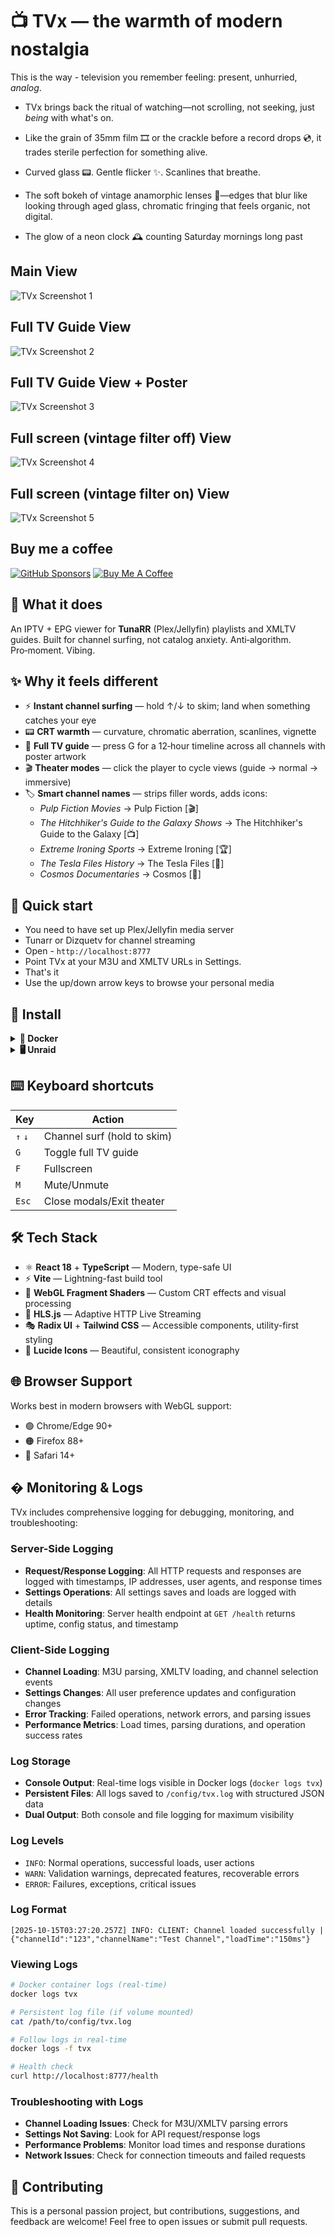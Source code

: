 # 📺 TVx — the warmth of modern nostalgia

This is the way - television you remember feeling: present, unhurried, *analog*.

- TVx brings back the ritual of watching—not scrolling, not seeking, just *being* with what's on.

- Like the grain of 35mm film 🎞️ or the crackle before a record drops 💿, it trades sterile perfection for something alive.

- Curved glass 📟. Gentle flicker ✨. Scanlines that breathe.

- The soft bokeh of vintage anamorphic lenses 🎥—edges that blur like looking through aged glass, chromatic fringing that feels organic, not digital.

- The glow of a neon clock 🕰️ counting Saturday mornings long past


## Main View

![TVx Screenshot 1](https://github.com/dopeytree/TVx/blob/main/public/screenshot-1.png?raw=true)

## Full TV Guide View

![TVx Screenshot 2](https://github.com/dopeytree/TVx/blob/main/public/screenshot-2.png?raw=true)

## Full TV Guide View + Poster

![TVx Screenshot 3](https://github.com/dopeytree/TVx/blob/main/public/screenshot-3.png?raw=true)

## Full screen (vintage filter off) View

![TVx Screenshot 4](https://github.com/dopeytree/TVx/blob/main/public/screenshot-4.png?raw=true)

## Full screen (vintage filter on) View

![TVx Screenshot 5](https://github.com/dopeytree/TVx/blob/main/public/screenshot-5.png?raw=true)

## Buy me a coffee

[![GitHub Sponsors](https://img.shields.io/github/sponsors/dopeytree?style=for-the-badge&logo=githubsponsors&logoColor=white&label=Sponsor&labelColor=ea4aaa&color=ea4aaa)](https://github.com/sponsors/dopeytree)
[![Buy Me A Coffee](https://img.shields.io/badge/Buy%20Me%20A%20Coffee-dopeytree-FFDD00?style=for-the-badge&logo=buy-me-a-coffee&logoColor=black)](https://www.buymeacoffee.com/dopeytree)

## 🎯 What it does

An IPTV + EPG viewer for **TunaRR** (Plex/Jellyfin) playlists and XMLTV guides. Built for channel surfing, not catalog anxiety. Anti‑algorithm. Pro‑moment. Vibing.

## ✨ Why it feels different

- ⚡ **Instant channel surfing** — hold ↑/↓ to skim; land when something catches your eye
- 📟 **CRT warmth** — curvature, chromatic aberration, scanlines, vignette
- 📅 **Full TV guide** — press G for a 12‑hour timeline across all channels with poster artwork
- 🎬 **Theater modes** — click the player to cycle views (guide → normal → immersive)
- 🏷️ **Smart channel names** — strips filler words, adds icons:
  - *Pulp Fiction Movies* → Pulp Fiction [🎬]
  - *The Hitchhiker's Guide to the Galaxy Shows* → The Hitchhiker's Guide to the Galaxy [📺]
  - *Extreme Ironing Sports* → Extreme Ironing [🏆]
  - *The Tesla Files History* → The Tesla Files [📜]
  - *Cosmos Documentaries* → Cosmos [📜]


## 🚀 Quick start

- You need to have set up Plex/Jellyfin media server
- Tunarr or Dizquetv for channel streaming
- Open - `http://localhost:8777`
- Point TVx at your M3U and XMLTV URLs in Settings. 
- That's it
- Use the up/down arrow keys to browse your personal media

## 💾 Install

<details>
<summary><strong>🐳 Docker</strong></summary>

<br>

### Run with Docker

```bash
docker run -d \
  --name tvx \
  -p 8777:80 \
  -v /path/to/config:/config \
  --restart unless-stopped \
  ghcr.io/dopeytree/tvx:latest
```

**Important**: Mount a volume to `/config` to persist settings and URLs across container restarts.

Then open <http://localhost:8777>

### Run with Docker Compose

```yaml
services:
  tvx:
    image: ghcr.io/dopeytree/tvx:latest
    ports:
      - "8777:80"
    volumes:
      - /path/to/config:/config
    restart: unless-stopped
    environment:
      - TZ=UTC
```

**Important**: Mount a volume to `/config` to persist settings and URLs across container restarts.

Save as `docker-compose.yml` and run:
```bash
docker-compose up -d
```

### Build locally

```bash
# Build the image
docker build -t tvx .

# Run it
docker run -d -p 8777:80 --name tvx tvx
```

**Tiny Alpine-based image** — Production-ready with nginx, gzip compression, and health checks built in.

</details>

<details>
<summary><strong>🖥️ Unraid</strong></summary>

<br>

1. Open **Docker** tab in Unraid
2. Click **Add Container**
3. Fill in the following:

| Field | Value |
|-------|-------|
| **Name** | `tvx` |
| **Repository** | `ghcr.io/dopeytree/tvx:latest` |
| **Registry URL** | `https://github.com/dopeytree/TVx/pkgs/container/tvx` |
| **Icon URL** | `https://raw.githubusercontent.com/dopeytree/TVx/main/public/logo.png` |
| **WebUI** | `http://[IP]:[PORT:8777]` |
| **Port** | Container: `80`, Host: `8777` (or your preferred port) |
| **Path** | Target: `/config`, Default:`/mnt/user/appdata/tvx`, Mode:`rw`,  Description:`Path for storing TVx configuration files (settings, M3U/EPG URLs)` |
| **Network Type** | `Bridge` |

1. Click **Apply**
2. Access at: `http://YOUR-UNRAID-IP:8777`

**AppData path required** — Mount a volume to `/config` in the container to persist settings and URLs across container restarts. Logs are also stored in this directory as `tvx.log`.

**Note**: An official Unraid Community Apps template is available with proper AppData configuration!

</details>

## ⌨️ Keyboard shortcuts

| Key | Action |
|-----|--------|
| `↑` `↓` | Channel surf (hold to skim) |
| `G` | Toggle full TV guide |
| `F` | Fullscreen |
| `M` | Mute/Unmute |
| `Esc` | Close modals/Exit theater |

## 🛠️ Tech Stack

- ⚛️ **React 18** + **TypeScript** — Modern, type-safe UI
- ⚡ **Vite** — Lightning-fast build tool
- 🎨 **WebGL Fragment Shaders** — Custom CRT effects and visual processing
- 📡 **HLS.js** — Adaptive HTTP Live Streaming
- 🎭 **Radix UI** + **Tailwind CSS** — Accessible components, utility-first styling
- 🎯 **Lucide Icons** — Beautiful, consistent iconography

## 🌐 Browser Support

Works best in modern browsers with WebGL support:

- 🟢 Chrome/Edge 90+
- 🟠 Firefox 88+
- 🔵 Safari 14+

## � Monitoring & Logs

TVx includes comprehensive logging for debugging, monitoring, and troubleshooting:

### Server-Side Logging

- **Request/Response Logging**: All HTTP requests and responses are logged with timestamps, IP addresses, user agents, and response times
- **Settings Operations**: All settings saves and loads are logged with details
- **Health Monitoring**: Server health endpoint at `GET /health` returns uptime, config status, and timestamp

### Client-Side Logging

- **Channel Loading**: M3U parsing, XMLTV loading, and channel selection events
- **Settings Changes**: All user preference updates and configuration changes
- **Error Tracking**: Failed operations, network errors, and parsing issues
- **Performance Metrics**: Load times, parsing durations, and operation success rates

### Log Storage

- **Console Output**: Real-time logs visible in Docker logs (`docker logs tvx`)
- **Persistent Files**: All logs saved to `/config/tvx.log` with structured JSON data
- **Dual Output**: Both console and file logging for maximum visibility

### Log Levels

- `INFO`: Normal operations, successful loads, user actions
- `WARN`: Validation warnings, deprecated features, recoverable errors
- `ERROR`: Failures, exceptions, critical issues

### Log Format

```log
[2025-10-15T03:27:20.257Z] INFO: CLIENT: Channel loaded successfully | {"channelId":"123","channelName":"Test Channel","loadTime":"150ms"}
```

### Viewing Logs

```bash
# Docker container logs (real-time)
docker logs tvx

# Persistent log file (if volume mounted)
cat /path/to/config/tvx.log

# Follow logs in real-time
docker logs -f tvx

# Health check
curl http://localhost:8777/health
```

### Troubleshooting with Logs

- **Channel Loading Issues**: Check for M3U/XMLTV parsing errors
- **Settings Not Saving**: Look for API request/response logs
- **Performance Problems**: Monitor load times and response durations
- **Network Issues**: Check for connection timeouts and failed requests

## 🤝 Contributing

This is a personal passion project, but contributions, suggestions, and feedback are welcome! Feel free to open issues or submit pull requests.


